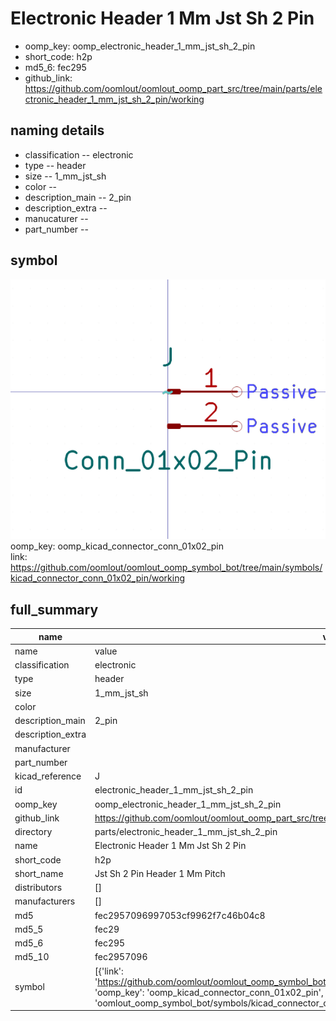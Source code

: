 # Electronic Header 1 Mm Jst Sh 2 Pin

  
* oomp_key: oomp_electronic_header_1_mm_jst_sh_2_pin 
* short_code: h2p
* md5_6: fec295  
* github_link: https://github.com/oomlout/oomlout_oomp_part_src/tree/main/parts/electronic_header_1_mm_jst_sh_2_pin/working  
## naming details
* classification -- electronic
* type -- header
* size -- 1_mm_jst_sh
* color -- 
* description_main -- 2_pin
* description_extra -- 
* manucaturer -- 
* part_number -- 



## symbol

![](symbol/0/working/working_600.png)  
oomp_key: oomp_kicad_connector_conn_01x02_pin  
link: https://github.com/oomlout/oomlout_oomp_symbol_bot/tree/main/symbols/kicad_connector_conn_01x02_pin/working  


## full_summary
| name | value | 
| --- | --- | 
| name | value | 
| classification | electronic | 
| type | header | 
| size | 1_mm_jst_sh | 
| color |  | 
| description_main | 2_pin | 
| description_extra |  | 
| manufacturer |  | 
| part_number |  | 
| kicad_reference | J | 
| id | electronic_header_1_mm_jst_sh_2_pin | 
| oomp_key | oomp_electronic_header_1_mm_jst_sh_2_pin | 
| github_link | https://github.com/oomlout/oomlout_oomp_part_src/tree/main/parts/electronic_header_1_mm_jst_sh_2_pin/working | 
| directory | parts/electronic_header_1_mm_jst_sh_2_pin | 
| name | Electronic Header 1 Mm Jst Sh 2 Pin | 
| short_code | h2p | 
| short_name | Jst Sh 2 Pin Header 1 Mm Pitch | 
| distributors | [] | 
| manufacturers | [] | 
| md5 | fec2957096997053cf9962f7c46b04c8 | 
| md5_5 | fec29 | 
| md5_6 | fec295 | 
| md5_10 | fec2957096 | 
| symbol | [{'link': 'https://github.com/oomlout/oomlout_oomp_symbol_bot/tree/main/symbols/kicad_connector_conn_01x02_pin', 'oomp_key': 'oomp_kicad_connector_conn_01x02_pin', 'directory': 'oomlout_oomp_symbol_bot/symbols/kicad_connector_conn_01x02_pin//working/working.kicad_sym'}] | 

